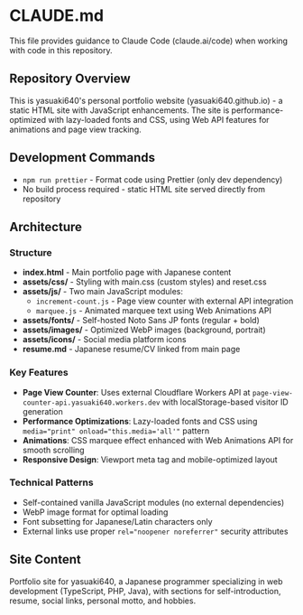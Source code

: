 # CLAUDE.md

This file provides guidance to Claude Code (claude.ai/code) when working with code in this repository.

## Repository Overview

This is yasuaki640's personal portfolio website (yasuaki640.github.io) - a static HTML site with JavaScript enhancements. The site is performance-optimized with lazy-loaded fonts and CSS, using Web API features for animations and page view tracking.

## Development Commands

- `npm run prettier` - Format code using Prettier (only dev dependency)
- No build process required - static HTML site served directly from repository

## Architecture

### Structure
- **index.html** - Main portfolio page with Japanese content
- **assets/css/** - Styling with main.css (custom styles) and reset.css
- **assets/js/** - Two main JavaScript modules:
  - `increment-count.js` - Page view counter with external API integration
  - `marquee.js` - Animated marquee text using Web Animations API
- **assets/fonts/** - Self-hosted Noto Sans JP fonts (regular + bold)
- **assets/images/** - Optimized WebP images (background, portrait)
- **assets/icons/** - Social media platform icons
- **resume.md** - Japanese resume/CV linked from main page

### Key Features
- **Page View Counter**: Uses external Cloudflare Workers API at `page-view-counter-api.yasuaki640.workers.dev` with localStorage-based visitor ID generation
- **Performance Optimizations**: Lazy-loaded fonts and CSS using `media="print" onload="this.media='all'"` pattern
- **Animations**: CSS marquee effect enhanced with Web Animations API for smooth scrolling
- **Responsive Design**: Viewport meta tag and mobile-optimized layout

### Technical Patterns
- Self-contained vanilla JavaScript modules (no external dependencies)
- WebP image format for optimal loading
- Font subsetting for Japanese/Latin characters only
- External links use proper `rel="noopener noreferrer"` security attributes

## Site Content
Portfolio site for yasuaki640, a Japanese programmer specializing in web development (TypeScript, PHP, Java), with sections for self-introduction, resume, social links, personal motto, and hobbies.
